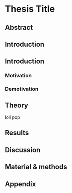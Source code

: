 # Thesis Title

## Abstract


## Introduction


## Introduction

### Motivation

### Demotivation

## Theory
loli pop

## Results

## Discussion

## Material & methods

## Appendix

